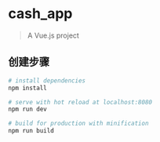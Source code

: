 # cash_app

> A Vue.js project

## 创建步骤

``` bash
# install dependencies
npm install

# serve with hot reload at localhost:8080
npm run dev

# build for production with minification
npm run build
```
